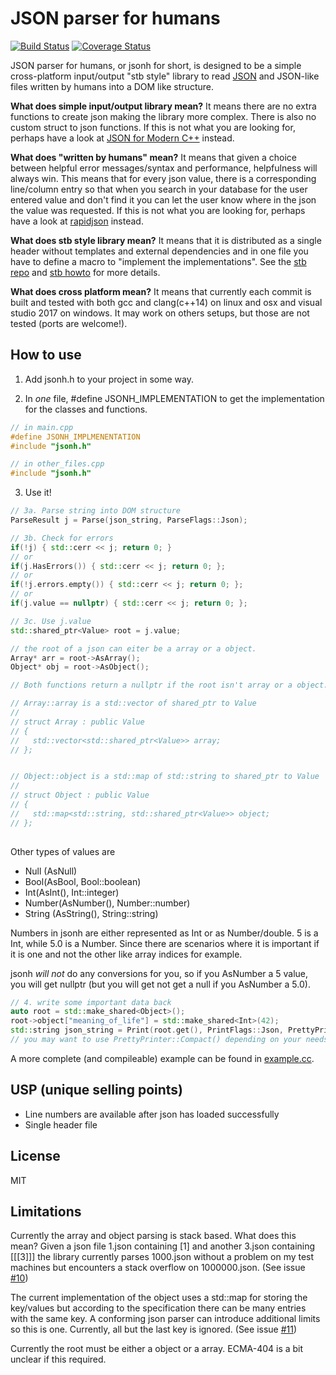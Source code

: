 # JSON parser for humans

[![Build Status](https://www.travis-ci.org/madeso/json.svg?branch=master)](https://www.travis-ci.org/madeso/json)
[![Coverage Status](https://coveralls.io/repos/github/madeso/json/badge.svg?branch=master)](https://coveralls.io/github/madeso/json?branch=master)

JSON parser for humans, or jsonh for short, is designed to be a simple cross-platform input/output "stb style" library to read [JSON](https://json.org/) and JSON-like files written by humans into a DOM like structure.

**What does simple input/output library mean?** It means there are no extra functions to create json making the library more complex. There is also no custom struct to json functions. If this is not what you are looking for, perhaps have a look at [JSON for Modern C++](https://github.com/nlohmann/json) instead.

**What does "written by humans" mean?** It means that given a choice between helpful error messages/syntax and performance, helpfulness will always win. This means that for every json value, there is a corresponding line/column entry so that when you search in your database for the user entered value and don't find it you can let the user know where in the json the value was requested. If this is not what you are looking for, perhaps have a look at [rapidjson](https://github.com/Tencent/rapidjson) instead.

**What does stb style library mean?** It means that it is distributed as a single header without templates and external dependencies and in one file you have to define a macro to "implement the implementations". See the [stb repo](https://github.com/nothings/stb) and [stb howto](https://github.com/nothings/stb/blob/master/docs/stb_howto.txt) for more details.

**What does cross platform mean?** It means that currently each commit is built and tested with both gcc and clang(c++14) on linux and osx and visual studio 2017 on windows. It may work on others setups, but those are not tested (ports are welcome!).

## How to use

1. Add jsonh.h to your project in some way.

2. In _one_ file, #define JSONH\_IMPLEMENTATION to get the implementation for the classes and functions.

```cpp
// in main.cpp
#define JSONH_IMPLMENENTATION
#include "jsonh.h"

// in other_files.cpp
#include "jsonh.h"
```

3. Use it!

```cpp
// 3a. Parse string into DOM structure
ParseResult j = Parse(json_string, ParseFlags::Json);

// 3b. Check for errors
if(!j) { std::cerr << j; return 0; }
// or
if(j.HasErrors()) { std::cerr << j; return 0; };
// or
if(!j.errors.empty()) { std::cerr << j; return 0; };
// or
if(j.value == nullptr) { std::cerr << j; return 0; };

// 3c. Use j.value
std::shared_ptr<Value> root = j.value;

// the root of a json can eiter be a array or a object.
Array* arr = root->AsArray();
Object* obj = root->AsObject();

// Both functions return a nullptr if the root isn't array or a object. 

// Array::array is a std::vector of shared_ptr to Value
// 
// struct Array : public Value
// {
//   std::vector<std::shared_ptr<Value>> array;
// };


// Object::object is a std::map of std::string to shared_ptr to Value
// 
// struct Object : public Value
// {
//   std::map<std::string, std::shared_ptr<Value>> object;
// };
 
```

Other types of values are

* Null (AsNull)
* Bool(AsBool, Bool::boolean)
* Int(AsInt(), Int::integer)
* Number(AsNumber(), Number::number)
* String (AsString(), String::string)

Numbers in jsonh are either represented as Int or as Number/double. 5 is a Int, while 5.0 is a Number.
Since there are scenarios where it is important if it is one and not the other like array indices for example.

jsonh _will not_ do any conversions for you, so if you AsNumber a 5 value, you will get nullptr (but you will get not get a null if you AsNumber a 5.0).

```cpp
// 4. write some important data back
auto root = std::make_shared<Object>();
root->object["meaning_of_life"] = std::make_shared<Int>(42);
std::string json_string = Print(root.get(), PrintFlags::Json, PrettyPrinter::Pretty()); 
// you may want to use PrettyPrinter::Compact() depending on your needs
```

A more complete (and compileable) example can be found in [example.cc](https://github.com/madeso/json/blob/master/example.cc).

## USP (unique selling points)

* Line numbers are available after json has loaded successfully
* Single header file

## License

MIT

## Limitations

Currently the array and object parsing is stack based. What does this mean? Given a json file 1.json containing [1] and another 3.json containing [[[3]]] the library currently parses 1000.json without a problem on my test machines but encounters a stack overflow on 1000000.json. (See issue [#10](https://github.com/madeso/json/issues/10))

The current implementation of the object uses a std::map for storing the key/values but according to the specification there can be many entries with the same key. A conforming json parser can introduce additional limits so this is one. Currently, all but the last key is ignored. (See issue [#11](https://github.com/madeso/json/issues/11))

Currently the root must be either a object or a array. ECMA-404 is a bit unclear if this required.

